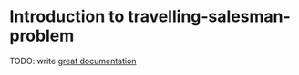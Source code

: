 # Introduction to travelling-salesman-problem

TODO: write [great documentation](http://jacobian.org/writing/what-to-write/)
